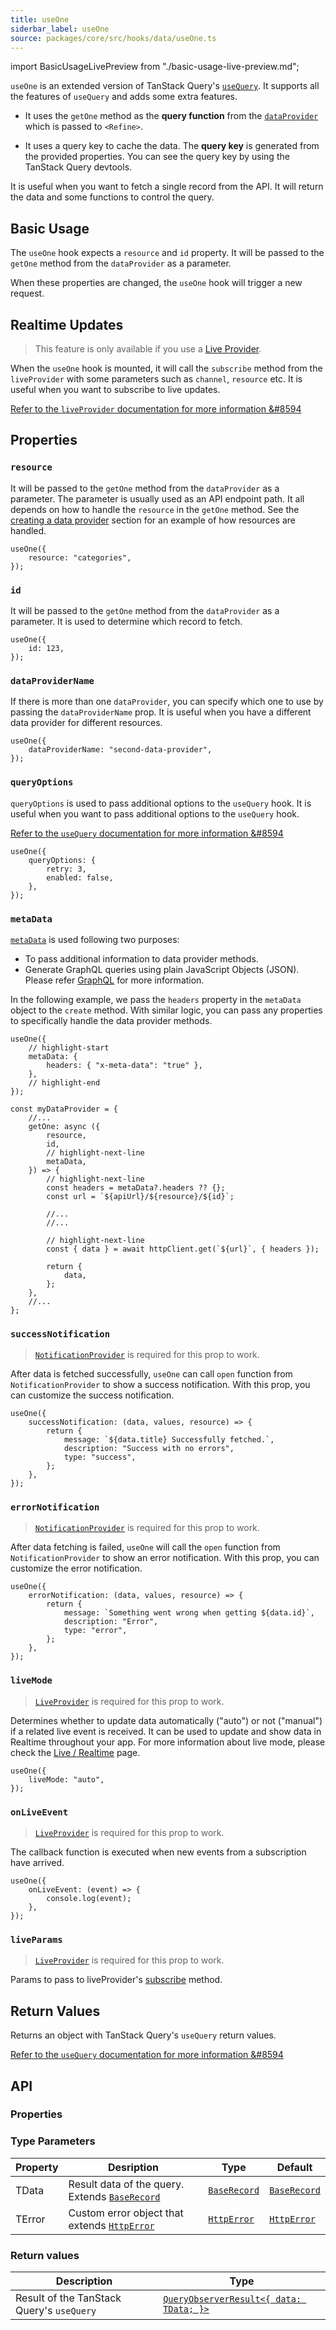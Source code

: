 ```yaml
---
title: useOne
siderbar_label: useOne
source: packages/core/src/hooks/data/useOne.ts
---
```


import BasicUsageLivePreview from "./basic-usage-live-preview.md";

`useOne` is an extended version of TanStack Query's [`useQuery`](https://tanstack.com/query/v4/docs/react/reference/useQuery). It supports all the features of `useQuery` and adds some extra features.

-   It uses the `getOne` method as the **query function** from the [`dataProvider`](/api-reference/core/providers/data-provider.md) which is passed to `<Refine>`.

-   It uses a query key to cache the data. The **query key** is generated from the provided properties. You can see the query key by using the TanStack Query devtools.

It is useful when you want to fetch a single record from the API. It will return the data and some functions to control the query.

## Basic Usage

The `useOne` hook expects a `resource` and `id` property. It will be passed to the `getOne` method from the `dataProvider` as a parameter.

When these properties are changed, the `useOne` hook will trigger a new request.

<BasicUsageLivePreview />

## Realtime Updates

> This feature is only available if you use a [Live Provider](/docs/api-reference/core/providers/live-provider).

When the `useOne` hook is mounted, it will call the `subscribe` method from the `liveProvider` with some parameters such as `channel`, `resource` etc. It is useful when you want to subscribe to live updates.

[Refer to the `liveProvider` documentation for more information &#8594](/docs/api-reference/core/providers/live-provider)

## Properties

### `resource` <PropTag required />

It will be passed to the `getOne` method from the `dataProvider` as a parameter. The parameter is usually used as an API endpoint path. It all depends on how to handle the `resource` in the `getOne` method. See the [creating a data provider](/docs/api-reference/core/providers/data-provider#creating-a-data-provider) section for an example of how resources are handled.

```tsx
useOne({
    resource: "categories",
});
```

### `id` <PropTag required />

It will be passed to the `getOne` method from the `dataProvider` as a parameter. It is used to determine which record to fetch.

```tsx
useOne({
    id: 123,
});
```

### `dataProviderName`

If there is more than one `dataProvider`, you can specify which one to use by passing the `dataProviderName` prop. It is useful when you have a different data provider for different resources.

```tsx
useOne({
    dataProviderName: "second-data-provider",
});
```

### `queryOptions`

`queryOptions` is used to pass additional options to the `useQuery` hook. It is useful when you want to pass additional options to the `useQuery` hook.

[Refer to the `useQuery` documentation for more information &#8594](https://tanstack.com/query/v4/docs/react/reference/useQuery)

```tsx
useOne({
    queryOptions: {
        retry: 3,
        enabled: false,
    },
});
```

### `metaData`

[`metaData`](/docs/api-reference/general-concepts/#metadata) is used following two purposes:

-   To pass additional information to data provider methods.
-   Generate GraphQL queries using plain JavaScript Objects (JSON). Please refer [GraphQL](/docs/advanced-tutorials/data-provider/graphql/#edit-page) for more information.

In the following example, we pass the `headers` property in the `metaData` object to the `create` method. With similar logic, you can pass any properties to specifically handle the data provider methods.

```tsx
useOne({
    // highlight-start
    metaData: {
        headers: { "x-meta-data": "true" },
    },
    // highlight-end
});

const myDataProvider = {
    //...
    getOne: async ({
        resource,
        id,
        // highlight-next-line
        metaData,
    }) => {
        // highlight-next-line
        const headers = metaData?.headers ?? {};
        const url = `${apiUrl}/${resource}/${id}`;

        //...
        //...

        // highlight-next-line
        const { data } = await httpClient.get(`${url}`, { headers });

        return {
            data,
        };
    },
    //...
};
```

### `successNotification`

> [`NotificationProvider`](/docs/api-reference/core/providers/notification-provider/) is required for this prop to work.

After data is fetched successfully, `useOne` can call `open` function from `NotificationProvider` to show a success notification. With this prop, you can customize the success notification.

```tsx
useOne({
    successNotification: (data, values, resource) => {
        return {
            message: `${data.title} Successfully fetched.`,
            description: "Success with no errors",
            type: "success",
        };
    },
});
```

### `errorNotification`

> [`NotificationProvider`](/docs/api-reference/core/providers/notification-provider/) is required for this prop to work.

After data fetching is failed, `useOne` will call the `open` function from `NotificationProvider` to show an error notification. With this prop, you can customize the error notification.

```tsx
useOne({
    errorNotification: (data, values, resource) => {
        return {
            message: `Something went wrong when getting ${data.id}`,
            description: "Error",
            type: "error",
        };
    },
});
```

### `liveMode`

> [`LiveProvider`](/docs/api-reference/core/providers/live-provider/) is required for this prop to work.

Determines whether to update data automatically ("auto") or not ("manual") if a related live event is received. It can be used to update and show data in Realtime throughout your app.
For more information about live mode, please check the [Live / Realtime](/docs/api-reference/core/providers/live-provider/#livemode) page.

```tsx
useOne({
    liveMode: "auto",
});
```

### `onLiveEvent`

> [`LiveProvider`](/docs/api-reference/core/providers/live-provider/) is required for this prop to work.

The callback function is executed when new events from a subscription have arrived.

```tsx
useOne({
    onLiveEvent: (event) => {
        console.log(event);
    },
});
```

### `liveParams`

> [`LiveProvider`](/docs/api-reference/core/providers/live-provider/) is required for this prop to work.

Params to pass to liveProvider's [subscribe](/docs/api-reference/core/providers/live-provider/#subscribe) method.

## Return Values

Returns an object with TanStack Query's `useQuery` return values.

[Refer to the `useQuery` documentation for more information &#8594](https://tanstack.com/query/v4/docs/react/reference/useQuery)

## API

### Properties

<PropsTable module="@pankod/refine-core/useOne" 
successNotification-default='`false`'
errorNotification-default='"Error (status code: `statusCode`)"'
/>

### Type Parameters

| Property | Desription                                                                                     | Type                                                         | Default                                                      |
| -------- | ---------------------------------------------------------------------------------------------- | ------------------------------------------------------------ | ------------------------------------------------------------ |
| TData    | Result data of the query. Extends [`BaseRecord`](/api-reference/core/interfaces.md#baserecord) | [`BaseRecord`](/api-reference/core/interfaces.md#baserecord) | [`BaseRecord`](/api-reference/core/interfaces.md#baserecord) |
| TError   | Custom error object that extends [`HttpError`](/api-reference/core/interfaces.md#httperror)    | [`HttpError`](/api-reference/core/interfaces.md#httperror)   | [`HttpError`](/api-reference/core/interfaces.md#httperror)   |

### Return values

| Description                              | Type                                                                                                   |
| ---------------------------------------- | ------------------------------------------------------------------------------------------------------ |
| Result of the TanStack Query's `useQuery` | [`QueryObserverResult<{ data: TData; }>`](https://tanstack.com/query/v4/docs/react/reference/useQuery) |
